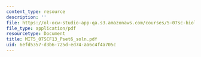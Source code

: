 ```yaml
---
content_type: resource
description: ''
file: https://ol-ocw-studio-app-qa.s3.amazonaws.com/courses/5-07sc-biological-chemistry-i-fall-2013/6efd5357d3b6725ded74aa6c4f4a705c_MIT5_07SCF13_Pset6_soln.pdf
file_type: application/pdf
resourcetype: Document
title: MIT5_07SCF13_Pset6_soln.pdf
uid: 6efd5357-d3b6-725d-ed74-aa6c4f4a705c
---
```

